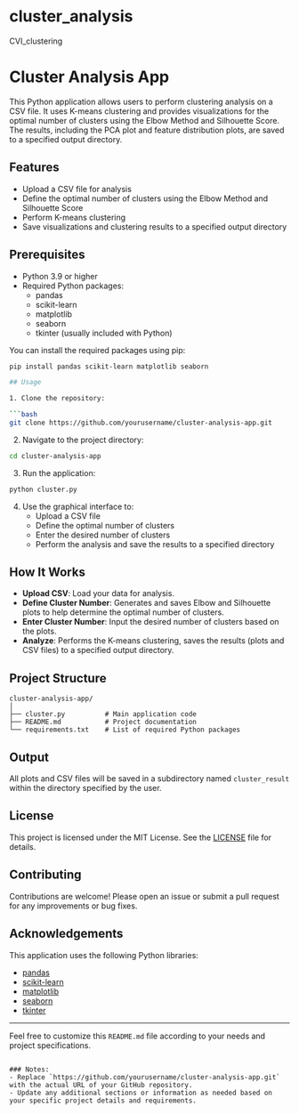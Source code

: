# cluster_analysis
CVI_clustering


# Cluster Analysis App

This Python application allows users to perform clustering analysis on a CSV file. It uses K-means clustering and provides visualizations for the optimal number of clusters using the Elbow Method and Silhouette Score. The results, including the PCA plot and feature distribution plots, are saved to a specified output directory.

## Features

- Upload a CSV file for analysis
- Define the optimal number of clusters using the Elbow Method and Silhouette Score
- Perform K-means clustering
- Save visualizations and clustering results to a specified output directory

## Prerequisites

- Python 3.9 or higher
- Required Python packages:
  - pandas
  - scikit-learn
  - matplotlib
  - seaborn
  - tkinter (usually included with Python)

You can install the required packages using pip:

```bash
pip install pandas scikit-learn matplotlib seaborn

## Usage

1. Clone the repository:

```bash
git clone https://github.com/yourusername/cluster-analysis-app.git
```

2. Navigate to the project directory:

```bash
cd cluster-analysis-app
```

3. Run the application:

```bash
python cluster.py
```

4. Use the graphical interface to:
   - Upload a CSV file
   - Define the optimal number of clusters
   - Enter the desired number of clusters
   - Perform the analysis and save the results to a specified directory

## How It Works

- **Upload CSV**: Load your data for analysis.
- **Define Cluster Number**: Generates and saves Elbow and Silhouette plots to help determine the optimal number of clusters.
- **Enter Cluster Number**: Input the desired number of clusters based on the plots.
- **Analyze**: Performs the K-means clustering, saves the results (plots and CSV files) to a specified output directory.

## Project Structure

```
cluster-analysis-app/
│
├── cluster.py          # Main application code
├── README.md           # Project documentation
└── requirements.txt    # List of required Python packages
```

## Output

All plots and CSV files will be saved in a subdirectory named `cluster_result` within the directory specified by the user.

## License

This project is licensed under the MIT License. See the [LICENSE](LICENSE) file for details.

## Contributing

Contributions are welcome! Please open an issue or submit a pull request for any improvements or bug fixes.

## Acknowledgements

This application uses the following Python libraries:
- [pandas](https://pandas.pydata.org/)
- [scikit-learn](https://scikit-learn.org/)
- [matplotlib](https://matplotlib.org/)
- [seaborn](https://seaborn.pydata.org/)
- [tkinter](https://docs.python.org/3/library/tkinter.html)

---

Feel free to customize this `README.md` file according to your needs and project specifications.
```

### Notes:
- Replace `https://github.com/yourusername/cluster-analysis-app.git` with the actual URL of your GitHub repository.
- Update any additional sections or information as needed based on your specific project details and requirements.
